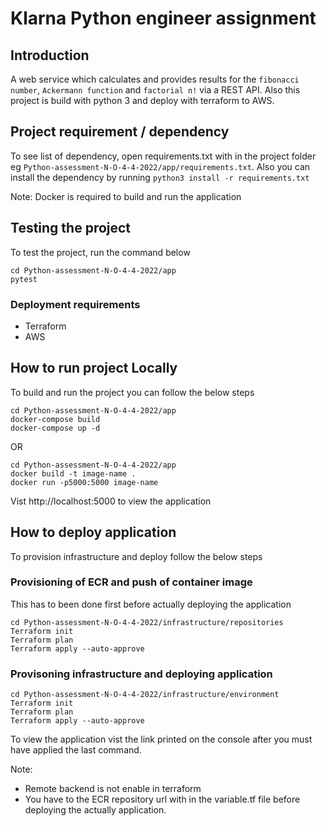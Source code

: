 # Klarna Python engineer assignment
## Introduction

A web service which calculates and provides results for the `fibonacci number`, `Ackermann function` and  `factorial n!`  via a REST API. Also this project is build with python 3 and deploy with terraform to AWS.

## Project requirement / dependency
To see list of dependency, open requirements.txt with in the project folder eg `Python-assessment-N-O-4-4-2022/app/requirements.txt`. Also you can install the dependency by running `python3 install -r requirements.txt`

Note: Docker is required to build and run the application

## Testing the project
To test the project, run the command below

```
cd Python-assessment-N-O-4-4-2022/app
pytest
```

### Deployment requirements
- Terraform
- AWS

## How to run project Locally
To build and run the project you can follow the below steps
```
cd Python-assessment-N-O-4-4-2022/app
docker-compose build
docker-compose up -d
```
OR

```
cd Python-assessment-N-O-4-4-2022/app
docker build -t image-name .
docker run -p5000:5000 image-name
```
Vist http://localhost:5000 to view the application

## How to deploy application
To provision infrastructure and deploy follow the below steps

### Provisioning of ECR and push of container image
This has to been done first before actually deploying the application
```
cd Python-assessment-N-O-4-4-2022/infrastructure/repositories
Terraform init
Terraform plan
Terraform apply --auto-approve
```
### Provisoning infrastructure and deploying application
```
cd Python-assessment-N-O-4-4-2022/infrastructure/environment
Terraform init
Terraform plan
Terraform apply --auto-approve
```
To view the application vist the link printed on the console after you must have applied the last command.

Note: 
- Remote backend is not enable in terraform
- You have to the ECR repository url with in the variable.tf file before deploying the actually application.